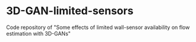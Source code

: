 # 3D-GAN-limited-sensors
Code repository of "Some effects of limited wall-sensor availability on flow estimation with 3D-GANs"
